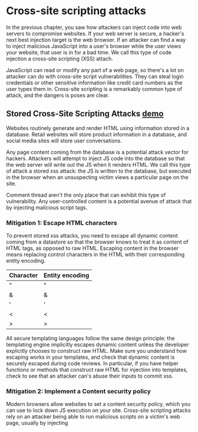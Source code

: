 # Cross-site scripting attacks

In the previous chapter, you saw how attackers can inject code into web servers to compromise websites. If your web server is secure, a hacker's next best injection target is the web browser. If an attacker can find a way to inject malicious JavaScript into a user's browser while the user views your website, that user is in for a bad time. We call this type of code injection a cross-site scripting (XSS) attach.

JavaScript can read or modify any part of a web page, so there's a lot on attacker can do with cross-site script vulnerabilities. They can steal login credentials or other sensitive information like credit card numbers as the user types them in. Cross-site scripting is a remarkably common type of attack, and the dangers is poses are clear.

## Stored Cross-Site Scripting Attacks [demo](https://github.com/ngoctd314/learning/blob/master/security/owasp/xss/exploit_stored_xss.go)

Websites routinely generate and render HTML using information stored in a database. Retail websites will store product information in a database, and social media sites will store user conversations.

Any page content coming from the database is a potential attack vector for hackers. Attackers will attempt to inject JS code into the database so that the web server will write out the JS when it renders HTML. We call this type of attack a stored xss attack: the JS is written to the database, but executed in the browser when an unsuspecting victim views a particular page on the site.

Comment thread aren't the only place that can exhibit this type of vulnerability. Any user-controlled content is a potential avenue of attack that by injecting malicious script tags.

### Mitigation 1: Escape HTML characters

To prevent stored xss attacks, you need to escape all dynamic content coming from a datastore so that the browser knows to treat it as content of HTML tags, as opposed to raw HTML. Escaping content in the browser means replacing control characters in the HTML with their corresponding entity encoding.

| Character | Entity encoding |
| --------- | --------------- |
| "         | &quot;          |
| &         | &amp;           |
| '         | &apos;          |
| <         | &lt;            |
| >         | &gt;            |

All secure templating languages follow the same design principle: the templating engine implicitly escapes dynamic content unless the developer explicitly chooses to construct raw HTML. Make sure you understand how escaping works in your templates, and check that dynamic content is securely escaped during code reviews. In particular, if you have helper functions or methods that construct raw HTML for injection into templates, check to see that an attacker can's abuse their inputs to commit xss.

### Mitigation 2: Implement a Content security policy

Modern browsers allow websites to set a content security policy, which you can use to lock down JS execution on your site. Cross-site scripting attacks rely on an attacker being able to run malicious scripts on a victim's web page, usually by injecting <script> tags somewhere within the <html> tag of a page, also known as inline JavaScript.

By setting a content security policy in your HTTP response headers, you can tell the browser to never execute inline JavaScript. The browser will execute JS on your page only if it is imported via a src attribute in the <script> tag.

```html
<meta
  http-equiv="Content-Security-Policy"
  content="script-src 'self' https://apis.google.com"
/>
```

```txt
Content-Security-Policy: script-src 'self' https://apis.google.com
```

Inline script tags are considered bad practice in modern web development, so banning inline JavaScript actually forces your development team into good habits.

## Reflected Cross-Site Scripting Attacks [demo](https://github.com/ngoctd314/learning/blob/master/security/owasp/xss/exploit_stored_xss.go)

Rogue JavaScript in the database isn't the only vector for cross-site scripting attacks. If your site takes part of an HTTP request and displays it backs in a rendered web page, your rendering code needs to protect against attacks that inject malicious JS via the HTTP request. We call this type of attack a reflected cross-site scripting attack.

Virtually all websites display some part of HTTP requests in rendered HTML. Consider the Google search page: if you perform a search for "cats", Google passes the search term as part of the HTTP in the URL: https://www.google.com/search?q=cats. The search term cats displays in the search box above the search result.

Now, if Google were a less secure company, it'd be possible to replace the cats parameters in the URL with malicious JavaScript, and have that JavaScript code executed whenever anybody opens that URL in their browser. An attacker could email the URL as a link to a victim, or trick a user into visiting the URL by adding it to comment. This is the essence of reflected cross-site scripting attack: an attacker sends the malicious code in the HTML request, and then the server reflects it back.

If you want any chance of keeping your user safe, you need to protect against this attack vector.

### Mitigation: Escape Dynamic Content from HTTP Requests

You mitigate reflected XSS vulnerablity the same way you mitigate stored XSS vulnerabilities: by escaping control characters in dynamic content that the website interpolates into HTML pages.

Whether dynamic content comes from the backend database or the HTTP request, you need to escape it in the same way. 

Common target areas for stored XSS attacks are search pages and error pages. Make sure your team understands the risks and knows how to spot the vulnerability when reviewing code changes. Stored XSS attacks tend to be more harmful, because a single malicious piece of JS injected into your database table can attack your users over and over again. But reflected XSS are more common, since they're easier to implement. 

## DOM-Based Cross-Site Scripting Attacks [demo]()

Defusing most XSS attacks means inspecting and securing server-side code; however, the increasing popularity of rich frameworks for client-side code has led to rise of DOM-based XSS, whereby attackers smuggle malicious JS into a user's web page via URI fragment.

```txt
https://hacksplaining.com/glossary/url?ref=google&top=y#details
https: protocol
hacksplaining.com: domain
glossary/url: path
?ref=google&top=y: query
#detail: URI fragment
```

The URI fragment is the optional part of the URL after the #sign. Browsers use URI fragments for intra-page navigation - if an HTML tag on the page has an id attribute matching the URI fragment, the browser scrolls to that tag after opening the page. For instance, if you load the URL https://en.wikipedia.com/wiki/cat#grooming in a browser, the browser opens the web page and then scrolls to the Grooming section of the Wikipedia page about cats. It behaves this way because the heading tag for that section looks something like

```html
<h3 id="Grooming">Grooming</h3>
```

An HTML tag corresponding to the URI fragment #Grooming

Single-page apps also often use URL fragments to record and reload state in an intuitive fashion.

## Summary

In this chapter, you learned about cross-site scripting attacks, whereby an attacker injects JavaScript into the pages of your site when users view them. Attackers usually inject malicious JS into dynamic content that comes from a database, from the HTTP request, or from the URI fragment.

You can defeat cross-site scripting attacks by escaping any HTML control characters in dynamic content, and by setting a content security policy that prevents the execution of inline JavaScript.
